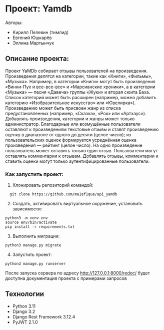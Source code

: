 # Проект: Yamdb

Авторы:
* Кирилл Пелевин (тимлид)
* Евгений Юшкарёв
* Эллина Мартынчук

## Описание проекта:

Проект YaMDb собирает отзывы пользователей на произведения. Произведения делятся на категории, такие как «Книги», «Фильмы», «Музыка». Например, в категории «Книги» могут быть произведения «Винни-Пух и все-все-все» и «Марсианские хроники», а в категории «Музыка» — песня «Давеча» группы «Жуки» и вторая сюита Баха. Список категорий может быть расширен (например, можно добавить категорию «Изобразительное искусство» или «Ювелирка»). 
Произведению может быть присвоен жанр из списка предустановленных (например, «Сказка», «Рок» или «Артхаус»). 
Добавлять произведения, категории и жанры может только администратор.
Благодарные или возмущённые пользователи оставляют к произведениям текстовые отзывы и ставят произведению оценку в диапазоне от одного до десяти (целое число); из пользовательских оценок формируется усреднённая оценка произведения — рейтинг (целое число). На одно произведение пользователь может оставить только один отзыв.
Пользователи могут оставлять комментарии к отзывам.
Добавлять отзывы, комментарии и ставить оценки могут только аутентифицированные пользователи.

### Как запустить проект:

1. Клонировать репозиторий командой:
```
  git clone https://github.com/ma1ef1que/api_yamdb
```
2. Создать, активировать виртуальное окружение, установить зависимости:
```
python3 -m venv env
source env/bin/activate
pip install -r requirements.txt
```
3. Выполнить миграции:
```
python3 manage.py migrate
```
4. Запустить проект:
```
python3 manage.py runserver
```
После запуска сервера по адресу http://127.0.0.1:8000/redoc/ будет доступна документация проекта с примерами запросов

## Технологии
 * Python 3.11
 * Django 3.2
 * Django Rest Framework 3.12.4
 * PyJWT 2.1.0
   
